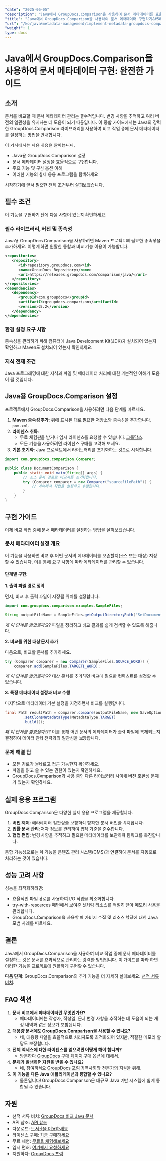 ```yaml
---
"date": "2025-05-05"
"description": "Java에서 GroupDocs.Comparison을 사용하여 문서 메타데이터를 효율적으로 관리하는 방법을 알아보세요. 이 가이드에서는 더 나은 문서 관리를 위한 설정, 구성 및 실제 활용 방법을 다룹니다."
"title": "Java에서 GroupDocs.Comparison을 사용하여 문서 메타데이터 구현하기&#58; 완벽한 가이드"
"url": "/ko/java/metadata-management/implement-metadata-groupdocs-comparison-java-guide/"
"weight": 1
type: docs
---
```

# Java에서 GroupDocs.Comparison을 사용하여 문서 메타데이터 구현: 완전한 가이드

## 소개

문서를 비교할 때 문서 메타데이터 관리는 필수적입니다. 변경 사항을 추적하고 여러 버전의 일관성을 유지하는 데 도움이 되기 때문입니다. 이 종합 가이드에서는 Java의 강력한 GroupDocs.Comparison 라이브러리를 사용하여 비교 작업 중에 문서 메타데이터를 설정하는 방법을 안내합니다.

이 기사에서는 다음 내용을 알아봅니다.
- Java용 GroupDocs.Comparison 설정
- 문서 메타데이터 설정을 효율적으로 구현합니다.
- 주요 기능 및 구성 옵션 이해
- 이러한 기능의 실제 응용 프로그램을 탐색하세요

시작하기에 앞서 필요한 전제 조건부터 살펴보겠습니다.

## 필수 조건

이 기능을 구현하기 전에 다음 사항이 있는지 확인하세요.

### 필수 라이브러리, 버전 및 종속성

Java용 GroupDocs.Comparison을 사용하려면 Maven 프로젝트에 필요한 종속성을 추가하세요. 이렇게 하면 원활한 통합과 비교 기능 이용이 가능합니다.

```xml
<repositories>
   <repository>
      <id>repository.groupdocs.com</id>
      <name>GroupDocs Repository</name>
      <url>https://releases.groupdocs.com/comparison/java/</url>
   </repository>
</repositories>
<dependencies>
   <dependency>
      <groupId>com.groupdocs</groupId>
      <artifactId>groupdocs-comparison</artifactId>
      <version>25.2</version>
   </dependency>
</dependencies>
```

### 환경 설정 요구 사항

종속성을 관리하기 위해 컴퓨터에 Java Development Kit(JDK)가 설치되어 있는지 확인하고 Maven도 설치되어 있는지 확인하세요.

### 지식 전제 조건

Java 프로그래밍에 대한 지식과 파일 및 메타데이터 처리에 대한 기본적인 이해가 도움이 될 것입니다.

## Java용 GroupDocs.Comparison 설정

프로젝트에서 GroupDocs.Comparison을 사용하려면 다음 단계를 따르세요.

1. **Maven 종속성 추가**: 위에 표시된 대로 필요한 저장소와 종속성을 추가합니다. `pom.xml`.
2. **라이센스 취득**:
   - 무료 체험판을 받거나 임시 라이센스를 요청할 수 있습니다. [그룹닥스](https://purchase.groupdocs.com/temporary-license/).
   - 모든 기능을 사용하려면 라이선스 구매를 고려해 보세요.
3. **기본 초기화**: Java 프로젝트에서 라이브러리를 초기화하는 것으로 시작합니다.

```java
import com.groupdocs.comparison.Comparer;

public class DocumentComparison {
    public static void main(String[] args) {
        // 소스 문서 경로로 비교자를 초기화합니다.
        try (Comparer comparer = new Comparer("sourceFilePath")) {
            // 계속해서 작업을 설정하고 수행합니다.
        }
    }
}
```

## 구현 가이드

이제 비교 작업 중에 문서 메타데이터를 설정하는 방법을 살펴보겠습니다.

### 문서 메타데이터 설정 개요

이 기능을 사용하면 비교 후 어떤 문서의 메타데이터를 보존할지(소스 또는 대상) 지정할 수 있습니다. 이를 통해 요구 사항에 따라 메타데이터를 관리할 수 있습니다.

#### 단계별 구현:

**1. 출력 파일 경로 정의**

먼저, 비교 후 출력 파일이 저장될 위치를 설정합니다.

```java
import com.groupdocs.comparison.examples.SampleFiles;

String outputFileName = SampleFiles.getOutputDirectoryPath("SetDocumentMetadataTarget");
```

*왜 이 단계를 밟았을까요?* 파일을 정리하고 비교 결과를 쉽게 검색할 수 있도록 해줍니다.

**2. 비교를 위한 대상 문서 추가**

다음으로, 비교할 문서를 추가하세요.

```java
try (Comparer comparer = new Comparer(SampleFiles.SOURCE_WORD)) {
    comparer.add(SampleFiles.TARGET1_WORD);
```

*왜 이 단계를 밟았을까요?* 대상 문서를 추가하면 비교에 필요한 컨텍스트를 설정할 수 있습니다.

**3. 특정 메타데이터 설정과 비교 수행**

마지막으로 메타데이터 기본 설정을 지정하면서 비교를 실행합니다.

```java
final Path resultPath = comparer.compare(outputFileName, new SaveOptions.Builder()
        .setCloneMetadataType(MetadataType.TARGET)
        .build());
```

*왜 이 단계를 밟았을까요?* 이를 통해 어떤 문서의 메타데이터가 출력 파일에 복제되는지 결정하여 데이터 관리 전략과의 일관성을 보장합니다.

### 문제 해결 팁

- 모든 경로가 올바르고 접근 가능한지 확인하세요.
- 파일을 읽고 쓸 수 있는 권한이 있는지 확인하세요.
- GroupDocs.Comparison과 사용 중인 다른 라이브러리 사이에 버전 호환성 문제가 있는지 확인하세요.

## 실제 응용 프로그램

GroupDocs.Comparison은 다양한 실제 응용 프로그램을 제공합니다.

1. **버전 제어**: 메타데이터 일관성을 보장하여 정확한 문서 버전을 유지합니다.
2. **법률 문서 관리**: 저자 정보를 관리하여 법적 기준을 준수합니다.
3. **협업 편집**: 변경 사항을 추적하고 필요한 메타데이터를 보관하여 팀워크를 촉진합니다.

통합 가능성으로는 이 기능을 콘텐츠 관리 시스템(CMS)과 연결하여 문서를 자동으로 처리하는 것이 있습니다.

## 성능 고려 사항

성능을 최적화하려면:
- 효율적인 파일 경로를 사용하여 I/O 작업을 최소화합니다.
- try-with-resources 패턴에서 보여준 것처럼 리소스를 적절히 닫아 메모리 사용을 관리합니다.
- GroupDocs.Comparison을 사용할 때 가비지 수집 및 리소스 할당에 대한 Java 모범 사례를 따르세요.

## 결론

Java에서 GroupDocs.Comparison을 사용하여 비교 작업 중에 문서 메타데이터를 설정하는 것은 문서를 효과적으로 관리하는 강력한 방법입니다. 이 가이드를 따라 하면 이러한 기능을 프로젝트에 원활하게 구현할 수 있습니다.

**다음 단계**: GroupDocs.Comparison의 추가 기능을 더 자세히 살펴보세요. [선적 서류 비치](https://docs.groupdocs.com/comparison/java/).

## FAQ 섹션

1. **문서 비교에서 메타데이터란 무엇인가요?**
   - 메타데이터에는 작성자, 작성일, 문서 변경 사항을 추적하는 데 도움이 되는 개정 내역과 같은 정보가 포함됩니다.
2. **대용량 문서에도 GroupDocs.Comparison을 사용할 수 있나요?**
   - 네, 대용량 파일을 효율적으로 처리하도록 최적화되어 있지만, 적절한 메모리 할당도 보장합니다.
3. **전체 액세스에 대한 라이센스를 얻으려면 어떻게 해야 합니까?**
   - 방문하다 [GroupDocs 구매 페이지](https://purchase.groupdocs.com/buy) 구매 옵션에 대해서.
4. **문제가 발생하면 지원을 받을 수 있나요?**
   - 네, 참여하세요 [GroupDocs 포럼](https://forum.groupdocs.com/c/comparison) 지역사회와 전문가의 지원을 위해.
5. **이 기능을 다른 Java 애플리케이션과 통합할 수 있나요?**
   - 물론입니다! GroupDocs.Comparison은 대규모 Java 기반 시스템에 쉽게 통합될 수 있습니다.

## 자원

- 선적 서류 비치: [GroupDocs 비교 Java 문서](https://docs.groupdocs.com/comparison/java/)
- API 참조: [API 참조](https://reference.groupdocs.com/comparison/java/)
- 다운로드: [도서관을 이용하세요](https://releases.groupdocs.com/comparison/java/)
- 라이센스 구매: [지금 구매하세요](https://purchase.groupdocs.com/buy)
- 무료 체험: [무료로 체험해보세요](https://releases.groupdocs.com/comparison/java/)
- 임시 면허: [여기에서 요청하세요](https://purchase.groupdocs.com/temporary-license/)
- 지원하다: [GroupDocs 포럼](https://forum.groupdocs.com/c/comparison)